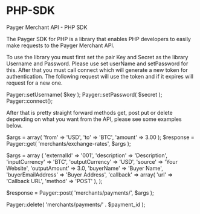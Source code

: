 # PHP-SDK
Payger Merchant API - PHP SDK

The Payger SDK for PHP is a library that enables PHP developers to easily make requests to the Payger Merchant API.



To use the library you must first set the pair Key and Secret as the library Username and Password. Please use set userName and setPassword for this. After that you must call connect which will generate a new token for authentication. The following request will use the token and if it expires will request for a new one.

Payger::setUsername( $key );
Payger::setPassword( $secret );
Payger::connect();



After that is pretty straight forward methods get, post put or delete depending on what you want from the API, please see some examples below.



$args = array(
		'from'   => 'USD',
		'to'     => 'BTC',
		'amount' => 3.00
	);
$response = Payger::get( 'merchants/exchange-rates', $args );


$args = array (
		'externalId'        => '001',
		'description'       => 'Description',
        'inputCurrency'	    => 'BTC',
        'outputCurrency'    => 'USD',
        'source'            => 'Your Website',
		'outputAmount'	    => 3.0,
        'buyerName'	        => 'Buyer Name',
		'buyerEmailAddress'	=> 'Buyer Address',
		'callback'          => array( 'url' => 'Callback URL', 'method' => 'POST' ),
	);

$response = Payger::post( 'merchants/payments/', $args );


Payger::delete( 'merchants/payments/' . $payment_id );






